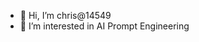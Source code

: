 - 👋 Hi, I’m chris@14549
- 👀 I’m interested in AI Prompt Engineering


<!---
14549/14549 is a ✨ special ✨ repository because its `README.md` (this file) appears on your GitHub profile.
You can click the Preview link to take a look at your changes.
--->
